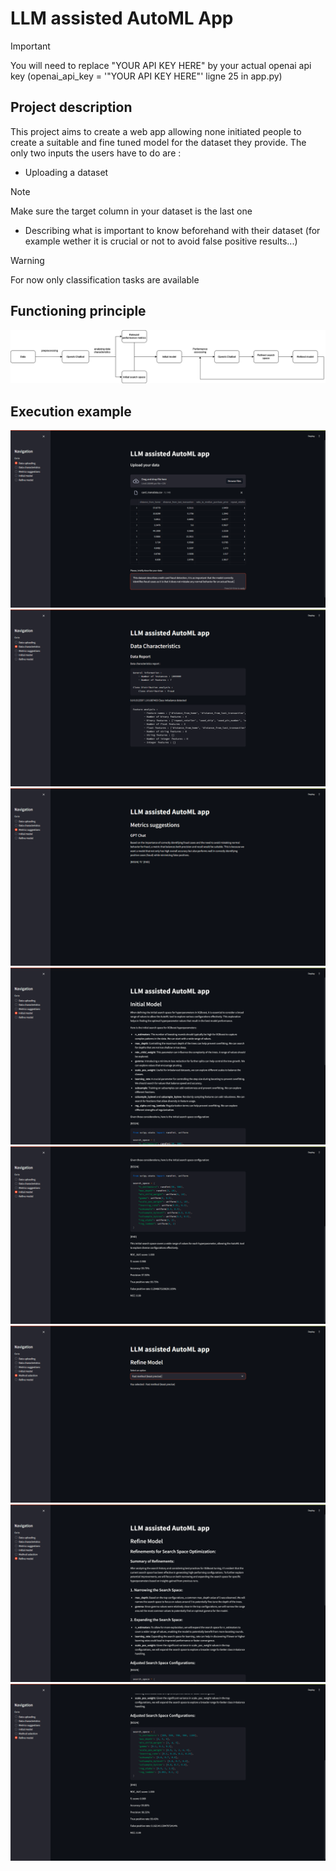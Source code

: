 # LLM assisted AutoML App
> [!IMPORTANT]
> You will need to replace "YOUR API KEY HERE" by your actual openai api key (openai_api_key = '"YOUR API KEY HERE"' ligne 25 in app.py)

## Project description
This project aims to create a web app allowing none initiated people to create a suitable and fine tuned model for the dataset they provide.
The only two inputs the users have to do are :
- Uploading a dataset
> [!NOTE]
> Make sure the target column in your dataset is the last one
- Describing what is important to know beforehand with their dataset (for example wether it is crucial or not to avoid false positive results...)
> [!WARNING]
> For now only classification tasks are available

## Functioning principle
![Diagram](Diagram.png)

## Execution example
![Upload](Screenshots/Upload.png)
![Data Report](Screenshots/Data_report.png)
![Metrics](Screenshots/Metrics.png)
![Initial Model Top](Screenshots/Initial1.png)
![Initial Model Bottom](Screenshots/Initial2.png)
![Method](Screenshots/Method.png)
![Refined Model Top](Screenshots/Refined1.png)
![Refined Model Bottom](Screenshots/Refined2.png)
